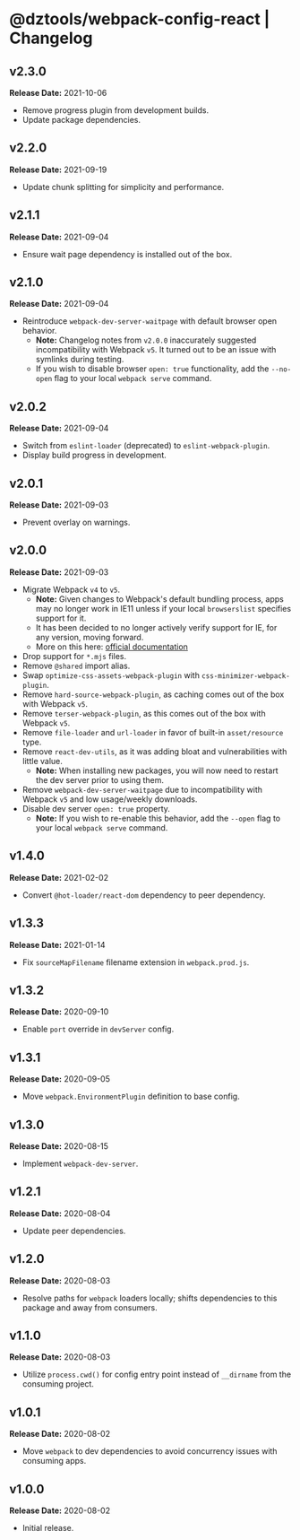 # @dztools/webpack-config-react | Changelog

## v2.3.0

**Release Date:** 2021-10-06

- Remove progress plugin from development builds.
- Update package dependencies.

## v2.2.0

**Release Date:** 2021-09-19

- Update chunk splitting for simplicity and performance.

## v2.1.1

**Release Date:** 2021-09-04

- Ensure wait page dependency is installed out of the box.

## v2.1.0

**Release Date:** 2021-09-04

- Reintroduce `webpack-dev-server-waitpage` with default browser open behavior.
  - **Note:** Changelog notes from `v2.0.0` inaccurately suggested incompatibility with Webpack `v5`. It turned out to be an issue with symlinks during testing.
  - If you wish to disable browser `open: true` functionality, add the `--no-open` flag to your local `webpack serve` command.

## v2.0.2

**Release Date:** 2021-09-04

- Switch from `eslint-loader` (deprecated) to `eslint-webpack-plugin`.
- Display build progress in development.

## v2.0.1

**Release Date:** 2021-09-03

- Prevent overlay on warnings.

## v2.0.0

**Release Date:** 2021-09-03

- Migrate Webpack `v4` to `v5`.
  - **Note:** Given changes to Webpack's default bundling process, apps may no longer work in IE11 unless if your local `browserslist` specifies support for it.
  - It has been decided to no longer actively verify support for IE, for any version, moving forward.
  - More on this here: [official documentation](https://webpack.js.org/migrate/5/#need-to-support-an-older-browser-like-ie-11)
- Drop support for `*.mjs` files.
- Remove `@shared` import alias.
- Swap `optimize-css-assets-webpack-plugin` with `css-minimizer-webpack-plugin`.
- Remove `hard-source-webpack-plugin`, as caching comes out of the box with Webpack `v5`.
- Remove `terser-webpack-plugin`, as this comes out of the box with Webpack `v5`.
- Remove `file-loader` and `url-loader` in favor of built-in `asset/resource` type.
- Remove `react-dev-utils`, as it was adding bloat and vulnerabilities with little value.
  - **Note:** When installing new packages, you will now need to restart the dev server prior to using them.
- Remove `webpack-dev-server-waitpage` due to incompatibility with Webpack `v5` and low usage/weekly downloads.
- Disable dev server `open: true` property.
  - **Note:** If you wish to re-enable this behavior, add the `--open` flag to your local `webpack serve` command.

## v1.4.0

**Release Date:** 2021-02-02

- Convert `@hot-loader/react-dom` dependency to peer dependency.

## v1.3.3

**Release Date:** 2021-01-14

- Fix `sourceMapFilename` filename extension in `webpack.prod.js`.

## v1.3.2

**Release Date:** 2020-09-10

- Enable `port` override in `devServer` config.

## v1.3.1

**Release Date:** 2020-09-05

- Move `webpack.EnvironmentPlugin` definition to base config.

## v1.3.0

**Release Date:** 2020-08-15

- Implement `webpack-dev-server`.

## v1.2.1

**Release Date:** 2020-08-04

- Update peer dependencies.

## v1.2.0

**Release Date:** 2020-08-03

- Resolve paths for `webpack` loaders locally; shifts dependencies to this package and away from consumers.

## v1.1.0

**Release Date:** 2020-08-03

- Utilize `process.cwd()` for config entry point instead of `__dirname` from the consuming project.

## v1.0.1

**Release Date:** 2020-08-02

- Move `webpack` to dev dependencies to avoid concurrency issues with consuming apps.

## v1.0.0

**Release Date:** 2020-08-02

- Initial release.
